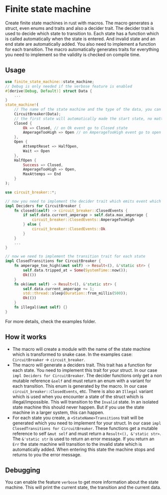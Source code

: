 # Finite state machine

Create finite state machines in rust with macros. The macro generates a struct, even enums and traits and also a decider trait. The decider trait is used to decide which state to transition to. Each state has a function which is called automatically when the state is entered. And invalid state and an end state are automatically added. You also need to implement a function for each transition. The macro automatically generates traits for everything you need to implement so the validity is checked on compile time.

## Usage

```rust
use finite_state_machine::state_machine;
// Debug is only needed if the verbose feature is enabled
#[derive(Debug, Default)] struct Data {
    ...
}
state_machine!(
    // The name of the state machine and the type of the data, you can also use live times here
    CircuitBreaker(Data);
    // the first state will automatically made the start state, no matter the name
    Closed {
        Ok => Closed, // on Ok event go to Closed state
        AmperageTooHigh => Open // on AmperageTooHigh event go to open state
    },
    Open {
        AttemptReset => HalfOpen,
        Wait => Open
    },
    HalfOpen {
        Success => Closed,
        AmperageTooHigh => Open,
        MaxAttemps => End
    }
);

use circuit_breaker::*;

// now you need to implement the decider trait which emits event which decide which state to transition to
impl Deciders for CircuitBreaker {
    fn closed(&self) -> circuit_breaker::ClosedEvents {
        if self.data.current_amperage > self.data.max_amperage {
            circuit_breaker::ClosedEvents::AmperageTooHigh
        } else {
            circuit_breaker::ClosedEvents::Ok
        }
    }
    ...
}

// now we need to implement the transition trait for each state
impl ClosedTransitions for CircuitBreaker {
    fn amperage_too_high(&mut self) -> Result<(), &'static str> {
        self.data.tripped_at = Some(SystemTime::now());
        Ok(())
    }
    fn ok(&mut self) -> Result<(), &'static str> {
        self.data.current_amperage += 1;
        std::thread::sleep(Duration::from_millis(500));
        Ok(())
    }
    fn illegal(&mut self) {}
}
```

For more details, check the examples folder.

## How it works

- The macro will create a module with the name of the state machine which is transformed to snake case. In the examples case: `CircuitBreaker` -> `circuit_breaker`.
- The macro will generate a deciders trait. This trait has a function for each state. You need to implement this trait for your struct. In our case `impl Deciders for CircuitBreaker`. The decider functions only get a non mutable reference `&self` and must return an enum with a variant for each transition. This enum is generated by the macro. In our case `circuit_breaker::ClosedEvents`, etc.
  There is also an `Illegal` variant which is used when you encounter a state of the struct which is illegal/impossible. This will transition to the `Invalid` state. In an isolated state machine this should never happen. But if you use the state machine in a larger system, this can happen.
- For each state you create, a `<StateName>Transitions` trait will be generated which you need to implement for your struct. In our case `impl ClosedTransitions for CircuitBreaker`. These functions get a mutable reference to self `&mut self` and must return a `Result<(), &'static str>`. The `&'static str` is used to return an error message. If you return an `Err` the state machine will transition to the invalid state which is automatically added. When entering this state the machine stops and returns to you the error message.

## Debugging

You can enable the feature `verbose` to get more information about the state machine. This will print the current state, the transition and the current data.
